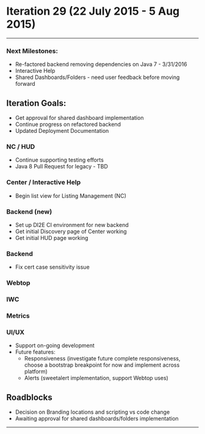 # Iteration 29 (22 July 2015 - 5 Aug 2015)

*** 
### Next Milestones:
* Re-factored backend removing dependencies on Java 7 - 3/31/2016
* Interactive Help
* Shared Dashboards/Folders - need user feedback before moving forward


## Iteration Goals:
* Get approval for shared dashboard implementation
* Continue progress on refactored backend
* Updated Deployment Documentation

### NC / HUD
* Continue supporting testing efforts
* Java 8 Pull Request for legacy - TBD

### Center / Interactive Help
* Begin list view for Listing Management (NC)

### Backend (new)
* Set up DI2E CI environment for new backend
* Get initial Discovery page of Center working
* Get initial HUD page working

### Backend
* Fix cert case sensitivity issue

### Webtop

### IWC

### Metrics


### UI/UX
* Support on-going development
* Future features:
  * Responsiveness (investigate future complete responsiveness, choose a bootstrap breakpoint for now and implement across platform)
  * Alerts (sweetalert implementation, support Webtop uses)

## Roadblocks
* Decision on Branding locations and scripting vs code change
* Awaiting approval for shared dashboards/folders implementation

***